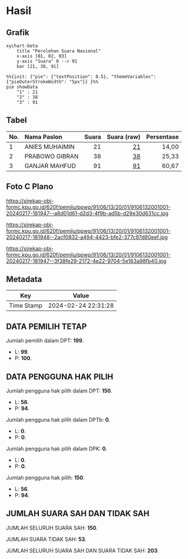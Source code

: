 # Hasil

## Grafik

```mermaid
xychart-beta
    title "Perolehan Suara Nasional"
    x-axis [01, 02, 03]
    y-axis "Suara" 0 --> 91
    bar [21, 38, 91]
```

```mermaid
%%{init: {"pie": {"textPosition": 0.5}, "themeVariables": {"pieOuterStrokeWidth": "5px"}} }%%
pie showData
    "1" : 21
    "2" : 38
    "3" : 91
```

## Tabel

| No. | Nama Paslon    | Suara | Suara (raw) | Persentase |
|:--- |:-------------- | -----:| -----------:| ----------:|
| 1   | ANIES MUHAIMIN | 21    | [21][p-1]   | 14,00      |
| 2   | PRABOWO GIBRAN | 38    | [38][p-2]   | 25,33      |
| 3   | GANJAR MAHFUD  | 91    | [91][p-3]   | 60,67      |


[p-1]: https://github.com/gigit-pemilu/pemilu-2024/blob/main/pilpres/hitung-suara/sub/91-papua/sub/06-biak-numfor/sub/13-yawosi/sub/2001-asur/sub/001-tps/sub/paslon-1.txt
[p-2]: https://github.com/gigit-pemilu/pemilu-2024/blob/main/pilpres/hitung-suara/sub/91-papua/sub/06-biak-numfor/sub/13-yawosi/sub/2001-asur/sub/001-tps/sub/paslon-2.txt
[p-3]: https://github.com/gigit-pemilu/pemilu-2024/blob/main/pilpres/hitung-suara/sub/91-papua/sub/06-biak-numfor/sub/13-yawosi/sub/2001-asur/sub/001-tps/sub/paslon-3.txt

## Foto C Plano

https://sirekap-obj-formc.kpu.go.id/620f/pemilu/ppwp/91/06/13/20/01/9106132001001-20240217-181947--a8d01d61-d2d3-4f9b-ad5b-d29e30d631cc.jpg

https://sirekap-obj-formc.kpu.go.id/620f/pemilu/ppwp/91/06/13/20/01/9106132001001-20240217-181948--2acf0832-a494-4423-bfe2-377c97d80eef.jpg

https://sirekap-obj-formc.kpu.go.id/620f/pemilu/ppwp/91/06/13/20/01/9106132001001-20240217-181947--3f38fe29-2172-4e22-9704-5e163a98fb40.jpg


## Metadata

| Key        | Value               |
| ---------- | ------------------- |
| Time Stamp | 2024-02-24 22:31:28 |


## DATA PEMILIH TETAP

Jumlah pemilih dalam DPT: **199**.
 * L: **99**.
 * P: **100**.

## DATA PENGGUNA HAK PILIH

Jumlah pengguna hak pilih dalam DPT: **150**.
 * L: **56**.
 * P: **94**.

Jumlah pengguna hak pilih dalam DPTb: **0**.
 * L: **0**.
 * P: **0**.

Jumlah pengguna hak pilih dalam DPK: **0**.
 * L: **0**.
 * P: **0**.

Jumlah pengguna hak pilih: **150**.
 * L: **56**.
 * P: **94**.

## JUMLAH SUARA SAH DAN TIDAK SAH

JUMLAH SELURUH SUARA SAH: **150**.

JUMLAH SUARA TIDAK SAH: **53**.

JUMLAH SELURUH SUARA SAH DAN SUARA TIDAK SAH: **203**.


